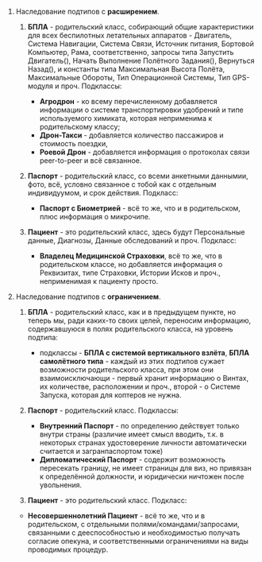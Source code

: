 1. Наследование подтипов с **расширением**.
   1. **БПЛА** - родительский класс, собирающий общие характеристики для всех беспилотных летательных аппаратов - Двигатель, Система Навигации, Система Связи, Источник питания, Бортовой Компьютер, Рама, соответственно, запросы типа Запустить Двигатель(), Начать Выполнение Полётного Задания(), Вернуться Назад(), и константы типа Максимальная Высота Полёта, Максимальные Обороты, Тип Операционной Системы, Тип GPS-модуля и проч. Подклассы:
      - **Агродрон** - ко всему перечисленному добавляется информации о системе транспортировки удобрений и типе используемого химиката, которая неприменима к родительскому классу;
      - **Дрон-Такси** - добавляется количество пассажиров и стоимость поездки,
      - **Роевой Дрон** - добавляется информация о протоколах связи peer-to-peer и всё связанное.
        
   2. **Паспорт** - родительский класс, со всеми анкетными даннымии, фото, всё, условно связанное с тобой как с отдельным индивидуумом, и срок действия. Подкласс:
      - **Паспорт с Биометрией** - всё то же, что и в родительском, плюс информация о микрочипе.
     
   3. **Пациент** - это родительский класс, здесь будут Персональные данные, Диагнозы, Данные обследований и проч. Подкласс:
      - **Владелец Медицинской Страховки**, всё то же, что в родительском классе, но добавляется информация о Реквизитах, типе Страховки, Истории Исков и проч., неприменимая к пациенту просто.


  
2. Наследование подтипов с **ограничением**.
   1. **БПЛА** - родительский класс, как и в предыдущем пункте, но теперь мы, ради каких-то своих целей, переносим информацию, содержавшуюся в полях родительского класса, на уровень подтипа:
      - подклассы - **БПЛА с системой вертикального взлёта**, **БПЛА самолётного типа** - каждый из этих подтипов сужает возможности родительского класса, при этом они взаимоисключающи - первый хранит информацию о Винтах, их количестве, расположении и проч., второй - о Системе Запуска, которая для коптеров не нужна.
     
   2. **Паспорт** - родительский класс. Подклассы:
      - **Внутренний Паспорт** - по определению действует только внутри страны (различие имеет смысл вводить, т.к. в некоторых странах удостоверение личности автоматически считается и загранпаспортом тоже)
      - **Дипломатический Паспорт** - содержит возможность пересекать границу, не имеет страницы для виз, но привязан к определённой должности, и юридически ничтожен после увольнения.
     
   3.  **Пациент** - это родительский класс. Подкласс:
      - **Несовершеннолетний Пациент** - всё то же, что и в родительском, с отдельными полями/командами/запросами, связанными с дееспособностью и необходимостью получать согласие опекуна, и соответственными ограничениями на виды проводимых процедур.
     


